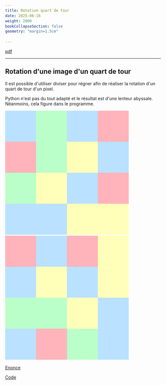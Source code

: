 ```yaml
---
title: Rotation quart de tour
date: 2025-06-16
weight: 2000
bookCollapseSection: false
geometry: "margin=1.5cm"

---
```


[pdf](./diviser_regner_rotation.pdf)

---

## Rotation d'une image d'un quart de tour 

Il est possible d'utiliser diviser pour régner afin de réaliser la rotation d'un quart de tour d'un pixel.

Python n'est pas du tout adapté et le résultat est d'une lenteur abyssale. Néanmoins, cela figure dans le programme.

![image](./pastel_blocks.png) ![image tournée](./pastel_blocks_rotated.png)

[Enonce](./feuille-quart_de_tour.pdf)

[Code](./rotation_quart.py)


